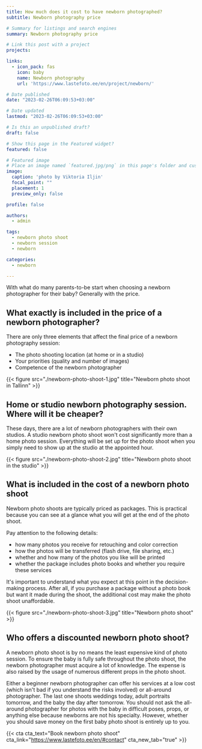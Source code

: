 ```yaml
---
title: How much does it cost to have newborn photographed?
subtitle: Newborn photography price

# Summary for listings and search engines
summary: Newborn photography price

# Link this post with a project
projects: 

links:
  - icon_pack: fas
    icon: baby
    name: Newborn photography
    url: 'https://www.lastefoto.ee/en/project/newborn/'

# Date published
date: "2023-02-26T06:09:53+03:00"

# Date updated
lastmod: "2023-02-26T06:09:53+03:00"

# Is this an unpublished draft?
draft: false

# Show this page in the Featured widget?
featured: false

# Featured image
# Place an image named `featured.jpg/png` in this page's folder and customize its options here.
image:
  caption: 'photo by Viktoria Iljin'
  focal_point: ""
  placement: 1
  preview_only: false

profile: false

authors:
  - admin

tags:
  - newborn photo shoot
  - newborn session
  - newborn

categories:
  - newborn

---
```

With what do many parents-to-be start when choosing a newborn photographer for their baby? Generally with the price.

## What exactly is included in the price of a newborn photographer?

There are only three elements that affect the final price of a newborn photography session: 
- The photo shooting location (at home or in a studio)
- Your priorities (quality and number of images)
- Competence of the newborn photographer

{{< figure src="./newborn-photo-shoot-1.jpg" title="Newborn photo shoot in Tallinn" >}}

## Home or studio newborn photography session. Where will it be cheaper?
These days, there are a lot of newborn photographers with their own studios. A studio newborn photo shoot won't cost significantly more than a home photo session. Everything will be set up for the photo shoot when you simply need to show up at the studio at the appointed hour.

{{< figure src="./newborn-photo-shoot-2.jpg" title="Newborn photo shoot in the studio" >}}

## What is included in the cost of a newborn photo shoot
Newborn photo shoots are typically priced as packages. This is practical because you can see at a glance what you will get at the end of the photo shoot.

Pay attention to the following details: 
- how many photos you receive for retouching and color correction
- how the photos will be transferred (flash drive, file sharing, etc.)
- whether and how many of the photos you like will be printed
- whether the package includes photo books and whether you require these services

It's important to understand what you expect at this point in the decision-making process. After all, if you purchase a package without a photo book but want it made during the shoot, the additional cost may make the photo shoot unaffordable.

{{< figure src="./newborn-photo-shoot-3.jpg" title="Newborn photo shoot" >}}

## Who offers a discounted newborn photo shoot? 

A newborn photo shoot is by no means the least expensive kind of photo session. To ensure the baby is fully safe throughout the photo shoot, the newborn photographer must acquire a lot of knowledge. The expense is also raised by the usage of numerous different props in the photo shoot. 

Either a beginner newborn photographer can offer his services at a low cost (which isn't bad if you understand the risks involved) or all-around photographer. The last one shoots weddings today, adult portraits tomorrow, and the baby the day after tomorrow. You should not ask the all-around photographer for photos with the baby in difficult poses, props, or anything else because newborns are not his specialty. 
However, whether you should save money on the first baby photo shoot is entirely up to you.

{{< cta cta_text="Book newborn photo shoot" cta_link="https://www.lastefoto.ee/en/#contact" cta_new_tab="true" >}}